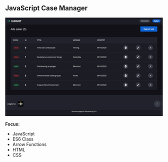 ## JavaScript Case Manager

![alt text](https://github.com/eirikandreas/js-case-manager-es6/blob/master/image.png)

**Focus:**
* JavaScript
* ES6 Class
* Arrow Functions
* HTML
* CSS
